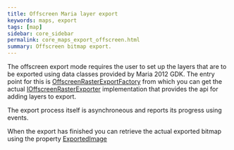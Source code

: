 ```yaml
---
title: Offscreen Maria layer export
keywords: maps, export
tags: [map]
sidebar: core_sidebar
permalink: core_maps_export_offscreen.html
summary: Offscreen bitmap export. 
---
```


The offscreen export mode requires the user to set up the layers that are to be exported using data classes provided by Maria 2012 GDK.
The entry point for this is [OffscreenRasterExportFactory](http://support.teleplanglobe.com/MariaGDKDoc/html/BAA96374.htm) from which you can get the actual [IOffscreenRasterExporter](http://support.teleplanglobe.com/MariaGDKDoc/html/53429A03.htm) implementation that provides the api for adding layers to export.

The export process itself is asynchroneous and reports its progress using events.

When the export has finished you can retrieve the actual exported bitmap using the property [ExportedImage](http://support.teleplanglobe.com/MariaGDKDoc/html/6EAB7FA0.htm)
